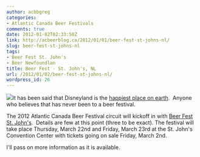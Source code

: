 ```yaml
---
author: acbbgreg
categories:
- Atlantic Canada Beer Festivals
comments: true
date: 2012-01-02T02:33:50Z
link: http://acbeerblog.ca/2012/01/01/beer-fest-st-johns-nl/
slug: beer-fest-st-johns-nl
tags:
- Beer Fest St. John's
- Beer Newfoundlan
title: Beer Fest - St. John's, NL
url: /2012/01/02/beer-fest-st-johns-nl/
wordpress_id: 26
---
```


[![](http://acbeerblog.ca/wp-content/uploads/2012/01/beerfest-logo1.jpg)](http://acbeerblog.ca/wp-content/uploads/2012/01/beerfest-logo1.jpg)It has been said that Disneyland is the [happiest place on earth](http://en.wikipedia.org/wiki/Magic_Kingdom).  Anyone who believes that has never been to a beer festival.

The 2012 Atlantic Canada Beer Festival circuit will kickoff in with [Beer Fest St. John's](http://www.nlliquor.com/events/ConsumerSampling.asp).  Details are few at this point (three to be exact). The festival will take place Thursday, March 22nd and Friday, March 23rd at the St. John's Convention Center with tickets going on sale Friday, March 2nd.

I'll pass on more information as it is available.
